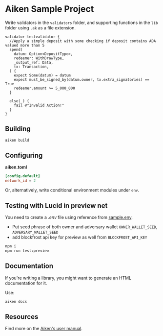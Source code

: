 # Aiken Sample Project

Write validators in the `validators` folder, and supporting functions in the `lib` folder using `.ak` as a file extension.

```aiken
validator testvalidator {
  //Apply a simple deposit with some checking if deposit contains ADA valued more than 5 
  spend(
    datum: Option<DepositType>,
    redeemer: WithDrawType,
    _output_ref: Data,
    tx: Transaction,
  ) {
    expect Some(datum) = datum
    expect must_be_signed_by(datum.owner, tx.extra_signatories) == True
    redeemer.amount >= 5_000_000
  }

  else(_) {
    fail @"Invalid Action!"
  }
}
```

## Building

```sh
aiken build
```

## Configuring

**aiken.toml**
```toml
[config.default]
network_id = 2
```

Or, alternatively, write conditional environment modules under `env`.

## Testing with Lucid in preview net

You need to create a _.env_ file using reference from [sample.env](sample.env). 
- Put seed phrase of both owner and adversary wallet `OWNER_WALLET_SEED`, `ADVERSARY_WALLET_SEED`
- add blockfrost api key for preview as well from `BLOCKFROST_API_KEY`

```bash
npm i
npm run test:preview
```

## Documentation

If you're writing a library, you might want to generate an HTML documentation for it.

Use:

```sh
aiken docs
```

## Resources

Find more on the [Aiken's user manual](https://aiken-lang.org).
